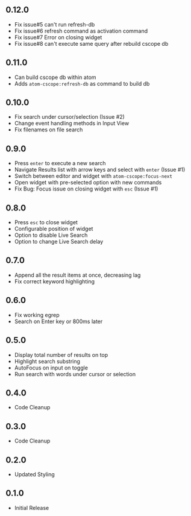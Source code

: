 ## 0.12.0
* Fix issue#5 can't run refresh-db
* Fix issue#6 refresh command as activation command
* Fix issue#7 Error on closing widget
* Fix issue#8 can't execute same query after rebuild cscope db
## 0.11.0
* Can build cscope db within atom
* Adds `atom-cscope:refresh-db` as command to build db
## 0.10.0
* Fix search under cursor/selection (Issue #2)
* Change event handling methods in Input View
* Fix filenames on file search
## 0.9.0
* Press `enter` to execute a new search
* Navigate Results list with arrow keys and select with `enter` (Issue #1)
* Switch between editor and widget with `atom-cscope:focus-next`
* Open widget with pre-selected option with new commands
* Fix Bug: Focus issue on closing widget with `esc` (Issue #1)
## 0.8.0
* Press `esc` to close widget
* Configurable position of widget
* Option to disable Live Search
* Option to change Live Search delay
## 0.7.0
* Append all the result items at once, decreasing lag
* Fix correct keyword highlighting
## 0.6.0
* Fix working egrep
* Search on Enter key or 800ms later
## 0.5.0
* Display total number of results on top
* Highlight search substring
* AutoFocus on input on toggle
* Run search with words under cursor or selection 
## 0.4.0
* Code Cleanup
## 0.3.0
* Code Cleanup
## 0.2.0
* Updated Styling
## 0.1.0
* Initial Release
